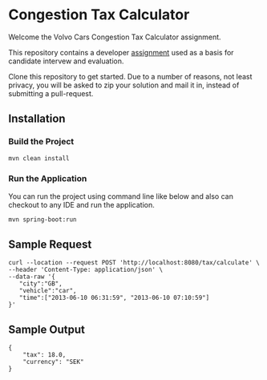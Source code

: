# Congestion Tax Calculator

Welcome the Volvo Cars Congestion Tax Calculator assignment.

This repository contains a developer [assignment](ASSIGNMENT.md) used as a basis for candidate intervew and evaluation.

Clone this repository to get started. Due to a number of reasons, not least privacy, you will be asked to zip your solution and mail it in, instead of submitting a pull-request.

## Installation

### Build the Project

```bash
mvn clean install
```
### Run the Application

You can run the project using command line like below and also can checkout to any IDE and run the application.

```bash
mvn spring-boot:run
```

## Sample Request

```
curl --location --request POST 'http://localhost:8080/tax/calculate' \
--header 'Content-Type: application/json' \
--data-raw '{
   "city":"GB",
   "vehicle":"car",
   "time":["2013-06-10 06:31:59", "2013-06-10 07:10:59"]    
}'
```

## Sample Output

```
{
    "tax": 18.0,
    "currency": "SEK"
}
```